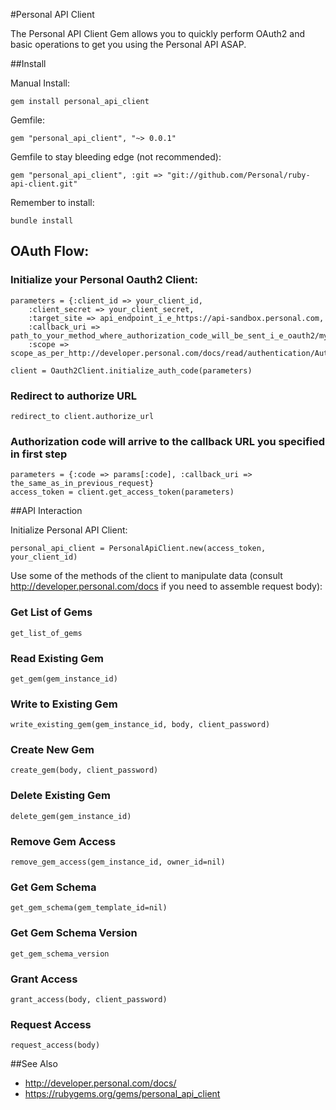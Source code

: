 #Personal API Client

The Personal API Client Gem allows you to quickly perform OAuth2 and basic operations to get you using the Personal API ASAP.

##Install

Manual Install:

    gem install personal_api_client

Gemfile:

    gem "personal_api_client", "~> 0.0.1"

Gemfile to stay bleeding edge (not recommended):

    gem "personal_api_client", :git => "git://github.com/Personal/ruby-api-client.git"

Remember to install:

    bundle install


## OAuth Flow:
### Initialize your Personal Oauth2 Client: 

    parameters = {:client_id => your_client_id, 
        :client_secret => your_client_secret, 
        :target_site => api_endpoint_i_e_https://api-sandbox.personal.com, 
        :callback_uri => path_to_your_method_where_authorization_code_will_be_sent_i_e_oauth2/my_callback_method, 
        :scope => scope_as_per_http://developer.personal.com/docs/read/authentication/Authorization_Code}

    client = Oauth2Client.initialize_auth_code(parameters)

### Redirect to authorize URL

    redirect_to client.authorize_url

### Authorization code will arrive to the callback URL you specified in first step
    
    parameters = {:code => params[:code], :callback_uri => the_same_as_in_previous_request}
    access_token = client.get_access_token(parameters)

##API Interaction

Initialize Personal API Client:
	
    personal_api_client = PersonalApiClient.new(access_token, your_client_id)

Use some of the methods of the client to manipulate data (consult http://developer.personal.com/docs if you need to assemble request body):

### Get List of Gems

    get_list_of_gems
    
### Read Existing Gem

    get_gem(gem_instance_id)
    
### Write to Existing Gem

    write_existing_gem(gem_instance_id, body, client_password)
    
### Create New Gem
 
    create_gem(body, client_password)

### Delete Existing Gem

    delete_gem(gem_instance_id)
    
### Remove Gem Access
    
    remove_gem_access(gem_instance_id, owner_id=nil)
    
### Get Gem Schema
    
    get_gem_schema(gem_template_id=nil)
    
### Get Gem Schema Version
    
    get_gem_schema_version
    
### Grant Access
    
    grant_access(body, client_password)
    
### Request Access

    request_access(body)

##See Also

* http://developer.personal.com/docs/
* https://rubygems.org/gems/personal_api_client
